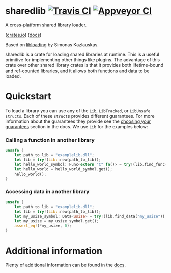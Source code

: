 # sharedlib [![Travis CI][tcii]][tci] [![Appveyor CI][acii]][aci]

[tcii]: https://travis-ci.org/tyleo/sharedlib.svg?branch=master
[tci]: https://travis-ci.org/tyleo/sharedlib
[acii]: https://ci.appveyor.com/api/projects/status/95wp614fd08o8rus?svg=true
[aci]: https://ci.appveyor.com/project/tyleo/sharedlib

A cross-platform shared library loader.

([crates.io][crate]) ([docs][docs])

[crate]: https://crates.io/crates/sharedlib
[docs]: https://tyleo.github.io/sharedlib/

Based on [libloading](https://crates.io/crates/libloading) by Simonas Kazlauskas.

sharedlib is a crate for loading shared libraries at runtime. This is a useful primitive for implementing other things like plugins. The advantage of this crate over other shared library crates is that it provides both lifetime-bound and ref-counted libraries, and it allows both functions and data to be loaded.

# Quickstart
To load a library you can use any of the `Lib`, `LibTracked`, or `LibUnsafe` `structs`. Each of these `struct`s provides different guarantees. For more information about the guarantees they provide see the [choosing your guarantees][choosing_your_guarantees] section in the docs. We use `Lib` for the examples below:

[choosing_your_guarantees]: https://tyleo.github.io/sharedlib/index.html#choosing-your-guarantees

### Calling a function in another library
```rust
unsafe {
    let path_to_lib = "examplelib.dll";
    let lib = try!(Lib::new(path_to_lib));
    let hello_world_symbol: Func<extern "C" fn()> = try!(lib.find_func("hello_world"));
    let hello_world = hello_world_symbol.get();
    hello_world();
}
```

### Accessing data in another library
```rust
unsafe {
    let path_to_lib = "examplelib.dll";
    let lib = try!(Lib::new(path_to_lib));
    let my_usize_symbol: Data<usize> = try!(lib.find_data("my_usize"));
    let my_usize = my_usize_symbol.get();
    assert_eq!(*my_usize, 0);
}
```

# Additional information
Plenty of additional information can be found in the [docs].
